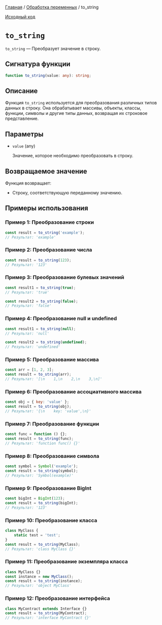 [Главная](../../README.md) / [Обработка переменных](../variables.md) / to_string

[Исходный код](../../src/variables/to_string.mjs)

# `to_string`

`to_string` &mdash; Преобразует значение в строку.

## Сигнатура функции

```ts
function to_string(value: any): string;
```

## Описание

Функция `to_string` используется для преобразования различных типов данных в строку. Она
обрабатывает массивы, объекты, классы, функции, символы и другие типы данных, возвращая их строковое
представление.

## Параметры

-   `value` (any)

    Значение, которое необходимо преобразовать в строку.

## Возвращаемое значение

Функция возвращает:

-   Строку, соответствующую переданному значению.

## Примеры использования

### Пример 1: Преобразование строки

```js
const result = to_string('example');
// Результат: 'example'
```

### Пример 2: Преобразование числа

```js
const result = to_string(123);
// Результат: '123'
```

### Пример 3: Преобразование булевых значений

```js
const result1 = to_string(true);
// Результат: 'true'

const result2 = to_string(false);
// Результат: 'false'
```

### Пример 4: Преобразование null и undefined

```js
const result1 = to_string(null);
// Результат: 'null'

const result2 = to_string(undefined);
// Результат: 'undefined'
```

### Пример 5: Преобразование массива

```js
const arr = [1, 2, 3];
const result = to_string(arr);
// Результат: '[\n    1,\n    2,\n    3,\n]'
```

### Пример 6: Преобразование ассоциативного массива

```js
const obj = { key: 'value' };
const result = to_string(obj);
// Результат: '{\n    key: 'value',\n}'
```

### Пример 7: Преобразование функции

```js
const func = function () {};
const result = to_string(func);
// Результат: 'function func() {}'
```

### Пример 8: Преобразование символа

```js
const symbol = Symbol('example');
const result = to_string(symbol);
// Результат: 'Symbol(example)'
```

### Пример 9: Преобразование BigInt

```js
const bigInt = BigInt(123);
const result = to_string(bigInt);
// Результат: '123'
```

### Пример 10: Преобразование класса

```js
class MyClass {
    static test = 'test';
}
const result = to_string(MyClass);
// Результат: 'class MyClass {}'
```

### Пример 11: Преобразование экземпляра класса

```js
class MyClass {}
const instance = new MyClass();
const result = to_string(instance);
// Результат: 'object MyClass'
```

### Пример 12: Преобразование интерфейса

```js
class MyContract extends Interface {}
const result = to_string(MyContract);
// Результат: 'interface MyContract {}'
```
